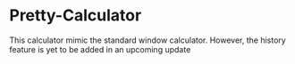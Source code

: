 # Pretty-Calculator
This calculator mimic the standard window calculator. However, the history feature is yet to be added in an upcoming update
